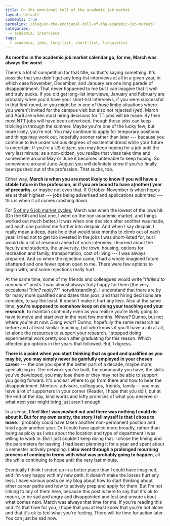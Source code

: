 ```yaml
---
title: On the emotional toll of the academic job market
layout: default
comments: true
permalink: /blog/on-the-emotional-toll-of-the-academic-job-market/
categories:
  - academia, interviews
tags:
  - academia, jobs, long-list, short-list, linguistics
---
```


**As months in the academic job market calendar go, for me, March was always the worst**. 

There's a lot of competition for that title, so that's saying something. It's possible that you didn't get any long-list interviews at all in a given year, in which case November, December, and January are one long parade of disappointment. That never happened to me but I can imagine that it well and truly sucks. If you did get long-list interviews, January and February are probably when you'd have your short-list interviews, if you were successful in that first round, or you might be in one of those limbo situations where you weren't invited for the campus visit but also not rejected (yet). March and April are when most hiring decisions for TT jobs will be made. By then most NTT jobs will have been advertised, though those jobs can keep trickling in through the summer. Maybe you're one of the lucky few; but more likely, you're not. You may continue to apply for temporary positions and things may work out, hopefully sooner rather than later --- because you continue to live under various degrees of existential dread while your future is uncertain. If you're a US citizen, you may keep hoping for a job until the very last minute; as a non-citizen, you realize that visas take time and somewhere around May or June it becomes untenable to keep hoping. So somewhere around June-August you will definitely know if you've finally been pushed out of the profession. That sucks, too. 

Either way, **March is when you are most likely to know if you will have a stable future in the profession, or if you are bound to have a(nother) year of precarity**, or maybe not even that. If October-November is when hopes are at their highest --- jobs being advertised and applications submitted --- this is when it all comes crashing down. 

For [5 of my 6 job market cycles](https://hkotek.com/blog/my-academic-journey/), March was when the lowest of the lows hit. (On the 6th and last one, I went on the non-academic market, and things worked out much better.) It was when one decision after another was made, and each one pushed me further into despair. And when I say despair, I really mean a deep, dark hole that would take months to climb out of each year. I tried not to get too invested in the jobs I was short-listed for, but I would do a lot of research ahead of each interview. I learned about the faculty and students, the university, the town, housing, options for recreation and family, transportation, cost of living --- I was always prepared. And so when the rejection came, I had a whole imagined future shattered and one fewer option open to me. There were few options to begin with; and some rejections really hurt. 

At the same time, some of my friends and colleagues would write "*thrilled to announce*" posts. I was almost always truly happy for them (the very occasional "*him? really??*" notwithstanding). I understand that there are by far many more qualified candidates than jobs, and that hiring decisions are complex, to say the least. It doesn't make it hurt any less. Also at the same time, **you're supposed to somehow keep on doing your teaching and your research**, to maintain continuity even as you realize you're likely going to have to move and start over in the next few months. *Where*? Dunno, but not where you're at now. *Doing what*? Dunno, hopefully the same research as before and at least similar teaching, but who knows if you'll have a job at all, let alone the resources to support your research. I stopped doing experimental work pretty soon after graduating for this reason. Which affected job options in the years that followed. But, I digress.

**There is a point when you start thinking that as good and qualified as you may be, you may simply never be gainfully employed in your chosen career** --- the one you spent the better part of a decade, maybe more, specializing in. The network you've built, the community you have, the skills you've developed, you may lose them or they may not be able to support you going forward. It's unclear where to go from there and how to bear the disappointment. Mentors, advisors, colleagues, friends, family -- you may have a lot of supporters in your corner (Reader, I hope that you do!), but at the end of the day, kind words and lofty promises of what you deserve or what next year might bring just aren't enough. 

In a sense, **I feel like I was pushed out and there was nothing I could do about it. But for my own sanity, the story I tell myself is that I chose to leave**. I probably could have taken another non-permanent position and tried again another year. Or I could have applied more broadly, rather than being as picky as I was about the location and type of department I was willing to work in. But I just couldn't keep doing that. I chose the timing and the parameters for leaving. I had been planning it for a year and spent about a semester actively prepping. **I also went through a prolonged mourning process of coming to terms with what was probably going to happen**, all the while continuing to hope until the very last minute.  

Eventually I think I ended up in a better place than I could have imagined, and I'm very happy with my new path. It doesn't make the losses hurt any less. I have various posts on my blog about how to start thinking about other career paths and how to actively prep and apply for them. But I'm not linking to any of them here, because this post is here to say that it's ok to mourn, to be sad and angry and disappointed and lost and unsure about what comes next. March was always that time for me. If you're reading this and it's that time for you, I hope that you at least know that you're not alone and that it's ok to feel what you're feeling. There will be time for action later. You can just be sad now. 
